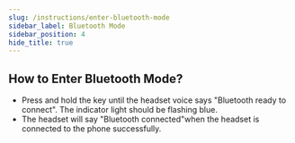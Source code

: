 ```yaml
---
slug: /instructions/enter-bluetooth-mode
sidebar_label: Bluetooth Mode
sidebar_position: 4
hide_title: true
---
```


## How to Enter Bluetooth Mode?
- Press and hold the key until the headset voice says "Bluetooth ready to connect". The indicator light should be flashing blue. 
- The headset will say "Bluetooth connected"when the headset is connected to the phone successfully.